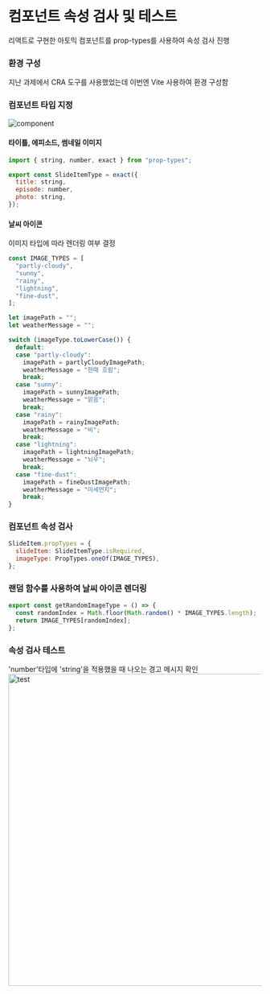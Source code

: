 # 컴포넌트 속성 검사 및 테스트

리액트로 구현한 아토믹 컴포넌트를 prop-types를 사용하여 속성 검사 진행

### 환경 구성

지난 과제에서 CRA 도구를 사용했었는데 이번엔 Vite 사용하여 환경 구성함

### 컴포넌트 타입 지정

![component](https://github.com/user-attachments/assets/6c78bdce-b281-48dd-9ea2-47d2209cfba5)

#### 타이틀, 에피소드, 썸네일 이미지

```javascript
import { string, number, exact } from "prop-types";

export const SlideItemType = exact({
  title: string,
  episode: number,
  photo: string,
});
```

#### 날씨 아이콘

이미지 타입에 따라 렌더링 여부 결정

```javascript
const IMAGE_TYPES = [
  "partly-cloudy",
  "sunny",
  "rainy",
  "lightning",
  "fine-dust",
];

let imagePath = "";
let weatherMessage = "";

switch (imageType.toLowerCase()) {
  default:
  case "partly-cloudy":
    imagePath = partlyCloudyImagePath;
    weatherMessage = "한때 흐림";
    break;
  case "sunny":
    imagePath = sunnyImagePath;
    weatherMessage = "맑음";
    break;
  case "rainy":
    imagePath = rainyImagePath;
    weatherMessage = "비";
    break;
  case "lightning":
    imagePath = lightningImagePath;
    weatherMessage = "뇌우";
    break;
  case "fine-dust":
    imagePath = fineDustImagePath;
    weatherMessage = "미세먼지";
    break;
}
```

### 컴포넌트 속성 검사

```javascript
SlideItem.propTypes = {
  slideItem: SlideItemType.isRequired,
  imageType: PropTypes.oneOf(IMAGE_TYPES),
};
```

### 랜덤 함수를 사용하여 날씨 아이콘 렌더링

```javascript
export const getRandomImageType = () => {
  const randomIndex = Math.floor(Math.random() * IMAGE_TYPES.length);
  return IMAGE_TYPES[randomIndex];
};
```

### 속성 검사 테스트

'number'타입에 'string'을 적용했을 때 나오는 경고 메시지 확인
<img width="620" alt="test" src="https://github.com/user-attachments/assets/a9334339-c30d-429e-90e6-e323df66dbe7">
